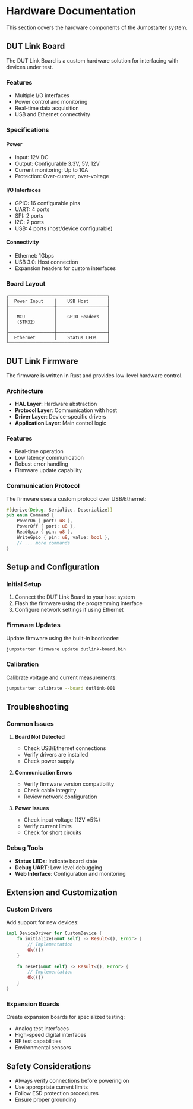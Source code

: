 # Hardware Documentation

This section covers the hardware components of the Jumpstarter system.

## DUT Link Board

The DUT Link Board is a custom hardware solution for interfacing with devices under test.

### Features

- Multiple I/O interfaces
- Power control and monitoring
- Real-time data acquisition
- USB and Ethernet connectivity

### Specifications

#### Power
- Input: 12V DC
- Output: Configurable 3.3V, 5V, 12V
- Current monitoring: Up to 10A
- Protection: Over-current, over-voltage

#### I/O Interfaces
- GPIO: 16 configurable pins
- UART: 4 ports
- SPI: 2 ports
- I2C: 2 ports
- USB: 4 ports (host/device configurable)

#### Connectivity
- Ethernet: 1Gbps
- USB 3.0: Host connection
- Expansion headers for custom interfaces

### Board Layout

```
┌─────────────────────────────────────┐
│  Power Input    │    USB Host       │
├─────────────────┼───────────────────┤
│                 │                   │
│   MCU           │    GPIO Headers   │
│   (STM32)       │                   │
│                 │                   │
├─────────────────┼───────────────────┤
│  Ethernet       │    Status LEDs    │
└─────────────────────────────────────┘
```

## DUT Link Firmware

The firmware is written in Rust and provides low-level hardware control.

### Architecture

- **HAL Layer**: Hardware abstraction
- **Protocol Layer**: Communication with host
- **Driver Layer**: Device-specific drivers
- **Application Layer**: Main control logic

### Features

- Real-time operation
- Low latency communication
- Robust error handling
- Firmware update capability

### Communication Protocol

The firmware uses a custom protocol over USB/Ethernet:

```rust
#[derive(Debug, Serialize, Deserialize)]
pub enum Command {
    PowerOn { port: u8 },
    PowerOff { port: u8 },
    ReadGpio { pin: u8 },
    WriteGpio { pin: u8, value: bool },
    // ... more commands
}
```

## Setup and Configuration

### Initial Setup

1. Connect the DUT Link Board to your host system
2. Flash the firmware using the programming interface
3. Configure network settings if using Ethernet

### Firmware Updates

Update firmware using the built-in bootloader:

```bash
jumpstarter firmware update dutlink-board.bin
```

### Calibration

Calibrate voltage and current measurements:

```bash
jumpstarter calibrate --board dutlink-001
```

## Troubleshooting

### Common Issues

1. **Board Not Detected**
   - Check USB/Ethernet connections
   - Verify drivers are installed
   - Check power supply

2. **Communication Errors**
   - Verify firmware version compatibility
   - Check cable integrity
   - Review network configuration

3. **Power Issues**
   - Check input voltage (12V ±5%)
   - Verify current limits
   - Check for short circuits

### Debug Tools

- **Status LEDs**: Indicate board state
- **Debug UART**: Low-level debugging
- **Web Interface**: Configuration and monitoring

## Extension and Customization

### Custom Drivers

Add support for new devices:

```rust
impl DeviceDriver for CustomDevice {
    fn initialize(&mut self) -> Result<(), Error> {
        // Implementation
        Ok(())
    }
    
    fn reset(&mut self) -> Result<(), Error> {
        // Implementation
        Ok(())
    }
}
```

### Expansion Boards

Create expansion boards for specialized testing:

- Analog test interfaces
- High-speed digital interfaces
- RF test capabilities
- Environmental sensors

## Safety Considerations

- Always verify connections before powering on
- Use appropriate current limits
- Follow ESD protection procedures
- Ensure proper grounding